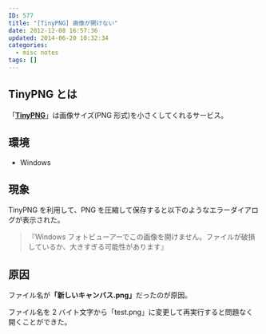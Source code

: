 ```yaml
---
ID: 577
title: "[TinyPNG] 画像が開けない"
date: 2012-12-08 16:57:36
updated: 2014-06-20 10:32:34
categories:
  - misc notes
tags: []
---
```


<!--more-->

## TinyPNG とは

「<a href="http://tinypng.org/"><b>TinyPNG</b></a>」は画像サイズ(PNG 形式)を小さくしてくれるサービス。

## 環境

- Windows

## 現象

TinyPNG を利用して、PNG を圧縮して保存すると以下のようなエラーダイアログが表示された。

> <span class="text-danger">『Windows フォトビューアーでこの画像を開けません。ファイルが破損しているか、大きすぎる可能性があります』</span>

## 原因

ファイル名が<b>「新しいキャンバス.png」</b>だったのが原因。

ファイル名を 2 バイト文字から「test.png」に変更して再実行すると問題なく開くことができた。
